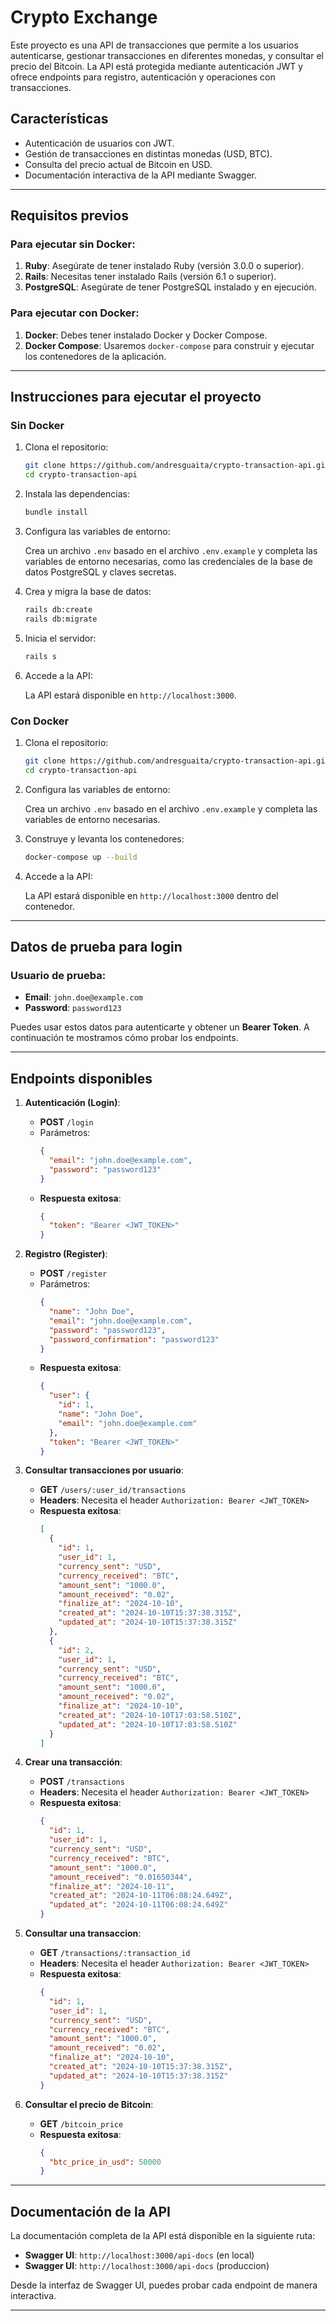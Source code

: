 # Crypto Exchange

Este proyecto es una API de transacciones que permite a los usuarios autenticarse, gestionar transacciones en diferentes monedas, y consultar el precio del Bitcoin. La API está protegida mediante autenticación JWT y ofrece endpoints para registro, autenticación y operaciones con transacciones.

## Características

- Autenticación de usuarios con JWT.
- Gestión de transacciones en distintas monedas (USD, BTC).
- Consulta del precio actual de Bitcoin en USD.
- Documentación interactiva de la API mediante Swagger.

---

## Requisitos previos

### Para ejecutar sin Docker:

1. **Ruby**: Asegúrate de tener instalado Ruby (versión 3.0.0 o superior).
2. **Rails**: Necesitas tener instalado Rails (versión 6.1 o superior).
3. **PostgreSQL**: Asegúrate de tener PostgreSQL instalado y en ejecución.

### Para ejecutar con Docker:

1. **Docker**: Debes tener instalado Docker y Docker Compose.
2. **Docker Compose**: Usaremos `docker-compose` para construir y ejecutar los contenedores de la aplicación.

---

## Instrucciones para ejecutar el proyecto

### Sin Docker

1. Clona el repositorio:

   ```bash
   git clone https://github.com/andresguaita/crypto-transaction-api.git
   cd crypto-transaction-api
   ```

2. Instala las dependencias:

   ```bash
   bundle install
   ```

3. Configura las variables de entorno:

   Crea un archivo `.env` basado en el archivo `.env.example` y completa las variables de entorno necesarias, como las credenciales de la base de datos PostgreSQL y claves secretas.

4. Crea y migra la base de datos:

   ```bash
   rails db:create
   rails db:migrate
   ```

5. Inicia el servidor:

   ```bash
   rails s
   ```

6. Accede a la API:

   La API estará disponible en `http://localhost:3000`.

### Con Docker

1. Clona el repositorio:

   ```bash
   git clone https://github.com/andresguaita/crypto-transaction-api.git
   cd crypto-transaction-api
   ```

2. Configura las variables de entorno:

   Crea un archivo `.env` basado en el archivo `.env.example` y completa las variables de entorno necesarias.

3. Construye y levanta los contenedores:

   ```bash
   docker-compose up --build
   ```

4. Accede a la API:

   La API estará disponible en `http://localhost:3000` dentro del contenedor.

---

## Datos de prueba para login

### Usuario de prueba:

- **Email**: `john.doe@example.com`
- **Password**: `password123`

Puedes usar estos datos para autenticarte y obtener un **Bearer Token**. A continuación te mostramos cómo probar los endpoints.

---

## Endpoints disponibles

1. **Autenticación (Login)**:

   - **POST** `/login`
   - Parámetros:
     ```json
     {
       "email": "john.doe@example.com",
       "password": "password123"
     }
     ```
   - **Respuesta exitosa**:
     ```json
     {
       "token": "Bearer <JWT_TOKEN>"
     }
     ```

2. **Registro (Register)**:

   - **POST** `/register`
   - Parámetros:
     ```json
     {
       "name": "John Doe",
       "email": "john.doe@example.com",
       "password": "password123",
       "password_confirmation": "password123"
     }
     ```
   - **Respuesta exitosa**:
     ```json
     {
       "user": {
         "id": 1,
         "name": "John Doe",
         "email": "john.doe@example.com"
       },
       "token": "Bearer <JWT_TOKEN>"
     }
     ```

3. **Consultar transacciones por usuario**:

   - **GET** `/users/:user_id/transactions`
   - **Headers**: Necesita el header `Authorization: Bearer <JWT_TOKEN>`
   - **Respuesta exitosa**:
     ```json
     [
       {
         "id": 1,
         "user_id": 1,
         "currency_sent": "USD",
         "currency_received": "BTC",
         "amount_sent": "1000.0",
         "amount_received": "0.02",
         "finalize_at": "2024-10-10",
         "created_at": "2024-10-10T15:37:38.315Z",
         "updated_at": "2024-10-10T15:37:38.315Z"
       },
       {
         "id": 2,
         "user_id": 1,
         "currency_sent": "USD",
         "currency_received": "BTC",
         "amount_sent": "1000.0",
         "amount_received": "0.02",
         "finalize_at": "2024-10-10",
         "created_at": "2024-10-10T17:03:58.510Z",
         "updated_at": "2024-10-10T17:03:58.510Z"
       }
     ]
     ```

4. **Crear una transacción**:

   - **POST** `/transactions`
   - **Headers**: Necesita el header `Authorization: Bearer <JWT_TOKEN>`
   - **Respuesta exitosa**:
     ```json
     {
       "id": 1,
       "user_id": 1,
       "currency_sent": "USD",
       "currency_received": "BTC",
       "amount_sent": "1000.0",
       "amount_received": "0.01650344",
       "finalize_at": "2024-10-11",
       "created_at": "2024-10-11T06:08:24.649Z",
       "updated_at": "2024-10-11T06:08:24.649Z"
     }
     ```

5. **Consultar una transaccion**:

   - **GET** `/transactions/:transaction_id`
   - **Headers**: Necesita el header `Authorization: Bearer <JWT_TOKEN>`
   - **Respuesta exitosa**:
     ```json
     {
       "id": 1,
       "user_id": 1,
       "currency_sent": "USD",
       "currency_received": "BTC",
       "amount_sent": "1000.0",
       "amount_received": "0.02",
       "finalize_at": "2024-10-10",
       "created_at": "2024-10-10T15:37:38.315Z",
       "updated_at": "2024-10-10T15:37:38.315Z"
     }
     ```

6. **Consultar el precio de Bitcoin**:
   - **GET** `/bitcoin_price`
   - **Respuesta exitosa**:
     ```json
     {
       "btc_price_in_usd": 50000
     }
     ```

---

## Documentación de la API

La documentación completa de la API está disponible en la siguiente ruta:

- **Swagger UI**: `http://localhost:3000/api-docs` (en local)
- **Swagger UI**: `http://localhost:3000/api-docs` (produccion)

Desde la interfaz de Swagger UI, puedes probar cada endpoint de manera interactiva.

---

